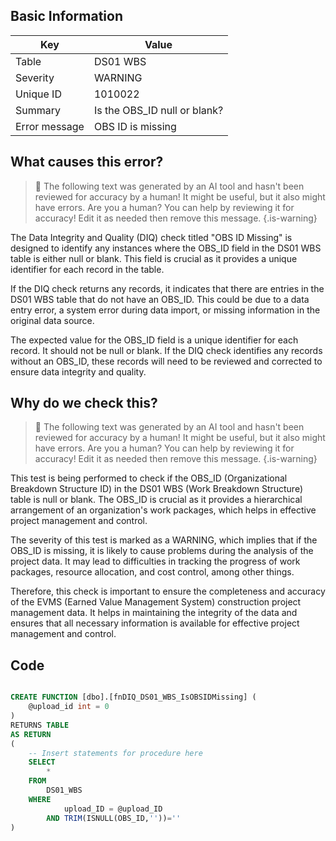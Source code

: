 ## Basic Information
| Key         | Value          |
|-------------|----------------|
| Table       | DS01 WBS |
| Severity    | WARNING |
| Unique ID   | 1010022   |
| Summary     | Is the OBS_ID null or blank? |
| Error message | OBS ID is missing |

## What causes this error?

> :robot: The following text was generated by an AI tool and hasn't been reviewed for accuracy by a human! It might be useful, but it also might have errors. Are you a human? You can help by reviewing it for accuracy! Edit it as needed then remove this message.
{.is-warning}

The Data Integrity and Quality (DIQ) check titled "OBS ID Missing" is designed to identify any instances where the OBS_ID field in the DS01 WBS table is either null or blank. This field is crucial as it provides a unique identifier for each record in the table. 

If the DIQ check returns any records, it indicates that there are entries in the DS01 WBS table that do not have an OBS_ID. This could be due to a data entry error, a system error during data import, or missing information in the original data source. 

The expected value for the OBS_ID field is a unique identifier for each record. It should not be null or blank. If the DIQ check identifies any records without an OBS_ID, these records will need to be reviewed and corrected to ensure data integrity and quality.
## Why do we check this?

> :robot: The following text was generated by an AI tool and hasn't been reviewed for accuracy by a human! It might be useful, but it also might have errors. Are you a human? You can help by reviewing it for accuracy! Edit it as needed then remove this message.
{.is-warning}

This test is being performed to check if the OBS_ID (Organizational Breakdown Structure ID) in the DS01 WBS (Work Breakdown Structure) table is null or blank. The OBS_ID is crucial as it provides a hierarchical arrangement of an organization's work packages, which helps in effective project management and control. 

The severity of this test is marked as a WARNING, which implies that if the OBS_ID is missing, it is likely to cause problems during the analysis of the project data. It may lead to difficulties in tracking the progress of work packages, resource allocation, and cost control, among other things. 

Therefore, this check is important to ensure the completeness and accuracy of the EVMS (Earned Value Management System) construction project management data. It helps in maintaining the integrity of the data and ensures that all necessary information is available for effective project management and control.
## Code

```sql

CREATE FUNCTION [dbo].[fnDIQ_DS01_WBS_IsOBSIDMissing] (
	@upload_id int = 0
)
RETURNS TABLE
AS RETURN
(
    -- Insert statements for procedure here
	SELECT 
		* 
	FROM 
		DS01_WBS
	WHERE 
			upload_ID = @upload_ID
		AND TRIM(ISNULL(OBS_ID,''))=''
)
```
